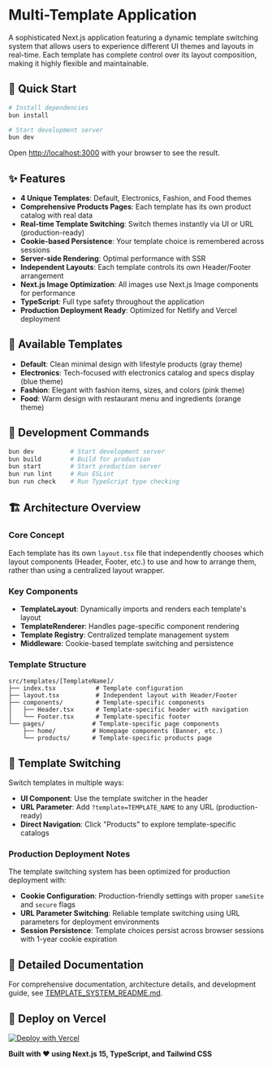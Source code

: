 # Multi-Template Application

A sophisticated Next.js application featuring a dynamic template switching system that allows users to experience different UI themes and layouts in real-time. Each template has complete control over its layout composition, making it highly flexible and maintainable.

## 🚀 Quick Start

```bash
# Install dependencies
bun install

# Start development server
bun dev
```

Open [http://localhost:3000](http://localhost:3000) with your browser to see the result.

## ✨ Features

- **4 Unique Templates**: Default, Electronics, Fashion, and Food themes
- **Comprehensive Products Pages**: Each template has its own product catalog with real data
- **Real-time Template Switching**: Switch themes instantly via UI or URL (production-ready)
- **Cookie-based Persistence**: Your template choice is remembered across sessions
- **Server-side Rendering**: Optimal performance with SSR
- **Independent Layouts**: Each template controls its own Header/Footer arrangement
- **Next.js Image Optimization**: All images use Next.js Image components for performance
- **TypeScript**: Full type safety throughout the application
- **Production Deployment Ready**: Optimized for Netlify and Vercel deployment

## 🎨 Available Templates

- **Default**: Clean minimal design with lifestyle products (gray theme)
- **Electronics**: Tech-focused with electronics catalog and specs display (blue theme)
- **Fashion**: Elegant with fashion items, sizes, and colors (pink theme)
- **Food**: Warm design with restaurant menu and ingredients (orange theme)

## 🔧 Development Commands

```bash
bun dev          # Start development server
bun build        # Build for production
bun start        # Start production server
bun run lint     # Run ESLint
bun run check    # Run TypeScript type checking
```

## 🏗️ Architecture Overview

### Core Concept

Each template has its own `layout.tsx` file that independently chooses which layout components (Header, Footer, etc.) to use and how to arrange them, rather than using a centralized layout wrapper.

### Key Components

- **TemplateLayout**: Dynamically imports and renders each template's layout
- **TemplateRenderer**: Handles page-specific component rendering
- **Template Registry**: Centralized template management system
- **Middleware**: Cookie-based template switching and persistence

### Template Structure

```
src/templates/[TemplateName]/
├── index.tsx           # Template configuration
├── layout.tsx          # Independent layout with Header/Footer
├── components/         # Template-specific components
│   ├── Header.tsx      # Template-specific header with navigation
│   └── Footer.tsx      # Template-specific footer
└── pages/             # Template-specific page components
    ├── home/          # Homepage components (Banner, etc.)
    └── products/      # Template-specific products page
```

## 🔄 Template Switching

Switch templates in multiple ways:

- **UI Component**: Use the template switcher in the header
- **URL Parameter**: Add `?template=TEMPLATE_NAME` to any URL (production-ready)
- **Direct Navigation**: Click "Products" to explore template-specific catalogs

### Production Deployment Notes

The template switching system has been optimized for production deployment with:
- **Cookie Configuration**: Production-friendly settings with proper `sameSite` and `secure` flags
- **URL Parameter Switching**: Reliable template switching using URL parameters for deployment environments
- **Session Persistence**: Template choices persist across browser sessions with 1-year cookie expiration

## 📖 Detailed Documentation

For comprehensive documentation, architecture details, and development guide, see [TEMPLATE_SYSTEM_README.md](./TEMPLATE_SYSTEM_README.md).

## 🚀 Deploy on Vercel

[![Deploy with Vercel](https://vercel.com/button)](https://vercel.com/new/clone?repository-url=https://github.com/your-username/poly-templates)

**Built with ❤️ using Next.js 15, TypeScript, and Tailwind CSS**
